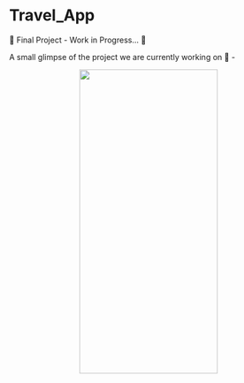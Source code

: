 # Travel_App

:rotating_light: Final Project - Work in Progress... :construction:

A small glimpse of the project we are currently working on  :eyes:	 - 

<p align = "center">
    <img src = https://github.com/amitha511/Travel_App/blob/login/assets/gifTravelApp.gif width="250" height="550" />
